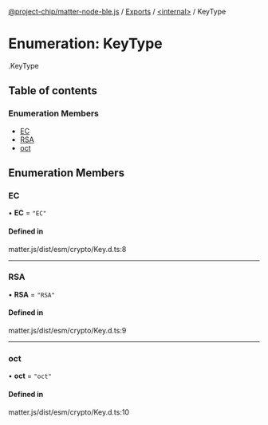 [@project-chip/matter-node-ble.js](../README.md) / [Exports](../modules.md) / [<internal\>](../modules/internal_.md) / KeyType

# Enumeration: KeyType

[<internal>](../modules/internal_.md).KeyType

## Table of contents

### Enumeration Members

- [EC](internal_.KeyType.md#ec)
- [RSA](internal_.KeyType.md#rsa)
- [oct](internal_.KeyType.md#oct)

## Enumeration Members

### EC

• **EC** = ``"EC"``

#### Defined in

matter.js/dist/esm/crypto/Key.d.ts:8

___

### RSA

• **RSA** = ``"RSA"``

#### Defined in

matter.js/dist/esm/crypto/Key.d.ts:9

___

### oct

• **oct** = ``"oct"``

#### Defined in

matter.js/dist/esm/crypto/Key.d.ts:10
